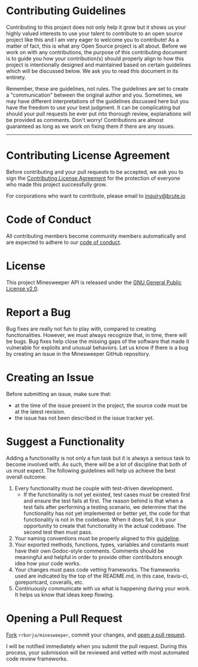 Contributing Guidelines
=======================
Contributing to this project does not only help it grow but it shows us your highly valued interests to use your talent to contribute to an open source project like this and I am very eager to welcome you to contribute! As a matter of fact, this is what any Open Source project is all about. Before we work on with any contributions, the purpose of this contributing document is to guide you how your contribution(s) should properly align to how this project is intentionally designed and maintained based on certain guidelines which will be discussed below. We ask you to read this document in its entirety.

Remember, these are guidelines, not rules. The guidelines are set to create a "communication" between the original author and you. Sometimes, we may have different interpretations of the guidelines discussed here but you have the freedom to use your best judgment. It can be complicating but should your pull requests be ever put into thorough review, explanations will be provided as comments. Don't worry! Contributions are almost guaranteed as long as we work on fixing them if there are any issues.

---

Contributing License Agreement
==============================
Before contributing and your pull requests to be accepted, we ask you to sign the [Contributing License Agreement](https://cla-assistant.io/rrborja/minesweeper) for the protection of everyone who made this project successfully grow.

For corporations who want to contribute, please email to inquiry@brute.io

Code of Conduct
===============
All contributing members become community members automatically and are expected to adhere to our [code of conduct](https://github.com/rrborja/minesweeper/blob/master/CODE_OF_CONDUCT.md).

License
=======
This project Minesweeper API is released under the [GNU General Public License v2.0](https://www.gnu.org/licenses/old-licenses/gpl-2.0.en.html).

Report a Bug
============
Bug fixes are really not fun to play with, compared to creating functionalities. However, we must always recognize that, in time, there will be bugs. Bug fixes help close the missing gaps of the software that made it vulnerable for exploits and unusual behaviors. Let us know if there is a bug by creating an issue in the Minesweeper GitHub repository.

Creating an Issue
=================
Before submitting an issue, make sure that:
* at the time of the issue present in the project, the source code must be at the latest revision.
* the issue has not been described in the issue tracker yet.

Suggest a Functionality
=======================
Adding a functionality is not only a fun task but it is always a serious task to become involved with. As such, there will be a lot of discipline that both of us must expect. The following guidelines will help us achieve the best overall outcome:
1. Every functionality must be couple with test-driven development.  
   * If the functionality is not yet existed, test cases must be created first and ensure the test fails at first. The reason behind is that when a test fails after performing a testing scenario, we determine that the functionality has not yet implemented or better yet, the code for that functionality is not in the codebase. When it does fail, it is your opportunity to create that functionality in the actual codebase. The second test then must pass.
2. Your naming conventions must be properly aligned to this [guideline](https://golang.org/doc/effective_go.html).
3. Your exported methods, functions, types, variables and constants must have their own Godoc-style comments. Comments should be meaningful and helpful in order to provide other contributors enough idea how your code works.
4. Your changes must pass code vetting frameworks. The frameworks used are indicated by the top of the README.md, in this case, travis-ci, goreportcard, coveralls, etc.
5. Continuously communicate with us what is happening during your work. It helps us know that ideas keep flowing.

Opening a Pull Request
======================
[Fork](https://help.github.com/articles/fork-a-repo/) `rrborja/minesweeper`, commit your changes, and [open a pull request](https://github.com/rrborja/minesweeper/compare).

I will be notified immediately when you submit the pull request. During this process, your submission will be reviewed and vetted with most automated code review frameworks. 

